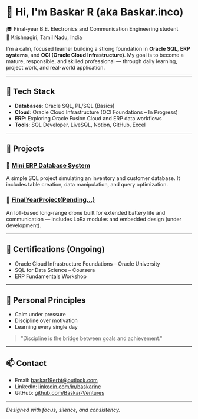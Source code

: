 # 👋 Hi, I'm Baskar R (aka Baskar.inco)

🎓 Final-year B.E. Electronics and Communication Engineering student  
📍 Krishnagiri, Tamil Nadu, India

I'm a calm, focused learner building a strong foundation in **Oracle SQL**, **ERP systems**, and **OCI (Oracle Cloud Infrastructure)**. My goal is to become a mature, responsible, and skilled professional — through daily learning, project work, and real-world application.

---

## 🧠 Tech Stack

- **Databases**: Oracle SQL, PL/SQL (Basics)
- **Cloud**: Oracle Cloud Infrastructure (OCI Foundations – In Progress)
- **ERP**: Exploring Oracle Fusion Cloud and ERP data workflows
- **Tools**: SQL Developer, LiveSQL, Notion, GitHub, Excel

---

## 📂 Projects

### 🔹 [Mini ERP Database System](https://github.com/Baskar-Ventures/mini-erp-sql)
A simple SQL project simulating an inventory and customer database. It includes table creation, data manipulation, and query optimization.

### 🔹 [FinalYearProject(Pending...)](https://github.com/Baskar-Ventures/lora-drone)
An IoT-based long-range drone built for extended battery life and communication — includes LoRa modules and embedded design (under development).

---

## 📜 Certifications (Ongoing)
- Oracle Cloud Infrastructure Foundations – Oracle University  
- SQL for Data Science – Coursera  
- ERP Fundamentals Workshop

---

## 🧘 Personal Principles
- Calm under pressure
- Discipline over motivation
- Learning every single day

> "Discipline is the bridge between goals and achievement."

---

## 📫 Contact

- Email: [baskar19erbt@outlook.com](mailto:baskar19erbt@outlook.com)  
- LinkedIn: [linkedin.com/in/baskarinc](https://linkedin.com/in/baskarinc)  
- GitHub: [github.com/Baskar-Ventures](https://github.com/Baskar-Ventures)

---

*Designed with focus, silence, and consistency.*
